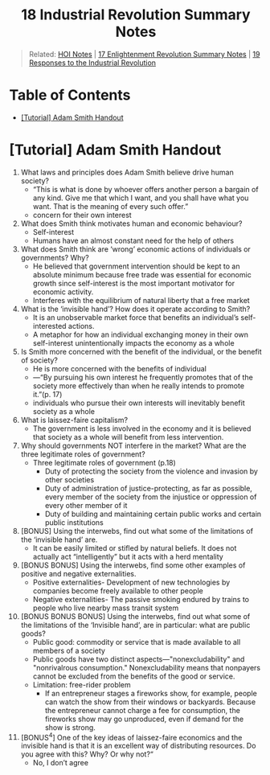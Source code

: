<h1 align="center"><b> 18 Industrial Revolution Summary Notes </b></h1>

> Related: [HOI Notes](/tcfs-notes/HOI/README.md) | [17 Enlightenment Revolution Summary Notes](hoi-17-summary-notes.md) | [19 Responses to the Industrial Revolution](hoi-19-summary-notes.md)

<h1>Table of Contents</h1>

- [[Tutorial] Adam Smith Handout](#tutorial-adam-smith-handout)

# [Tutorial] Adam Smith Handout
1. What laws and principles does Adam Smith believe drive human society?
   * “This is what is done by whoever offers another person a bargain of any kind. Give me that which I want, and you shall have what you want. That is the meaning of every such offer.”  
   * concern for their own interest
2. What does Smith think motivates human and economic behaviour?
   * Self-interest
   * Humans have an almost constant need for the help of others
3. What does Smith think are ‘wrong’ economic actions of individuals or governments? Why?
   * He believed that government intervention should be kept to an absolute minimum because free trade was essential for economic growth since self-interest is the most important motivator for economic activity.
   * Interferes with the equilibrium of natural liberty that a free market 
4. What is the ‘invisible hand’? How does it operate according to Smith?
   * It is an unobservable market force that benefits an individual’s self-interested actions.
   * A metaphor for how an individual exchanging money in their own self-interest unintentionally impacts the economy as a whole
5. Is Smith more concerned with the benefit of the individual, or the benefit of society?
   * He is more concerned with the benefits of individual
   * —“By pursuing his own interest he frequently promotes that of the society more effectively than when he really intends to promote it.”(p. 17)
   * individuals who pursue their own interests will inevitably benefit society as a whole
6. What is laissez-faire capitalism?
   * The government is less involved in the economy and it is believed that society as a whole will benefit from less intervention.
7. Why should governments NOT interfere in the market? What are the three legitimate roles of government?
   * Three legitimate roles of government (p.18)
     * Duty of protecting the society from the violence and invasion by other societies <army and police>
     * Duty of administration of justice-protecting, as far as possible, every member of the society from the injustice or oppression of every other member of it <legal system>
     * Duty of building and maintaining certain public works and certain public institutions <infrastructure>
8. [BONUS] Using the interwebs, find out what some of the limitations of the ‘invisible hand’ are.
   * It can be easily limited or stifled by natural beliefs. It does not actually act “intelligently” but it acts with a herd mentality 
9. [BONUS BONUS] Using the interwebs, find some other examples of positive and negative externalities.
   * Positive externalities- Development of new technologies by companies become freely available to other people 
   * Negative externalities- The passive smoking endured by trains to people who live nearby mass transit system
10. [BONUS BONUS BONUS] Using the interwebs, find out what some of the limitations of the ‘Invisible hand’, are in particular: what are public goods?
    * Public good: commodity or service that is made available to all members of a society
    * Public goods have two distinct aspects—"nonexcludability" and "nonrivalrous consumption." Nonexcludability means that nonpayers cannot be excluded from the benefits of the good or service.
    * Limitation: free-rider problem
      * If an entrepreneur stages a fireworks show, for example, people can watch the show from their windows or backyards. Because the entrepreneur cannot charge a fee for consumption, the fireworks show may go unproduced, even if demand for the show is strong.
11. [BONUS<sup>4</sup>] One of the key ideas of laissez-faire economics and the invisible hand is that it is an excellent way of distributing resources. Do  you agree with this? Why? Or why not?“
    * No, I don’t agree
